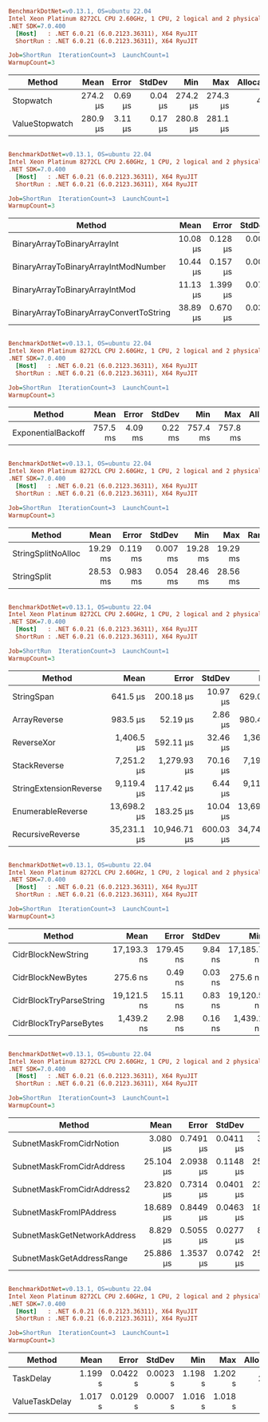 ``` ini

BenchmarkDotNet=v0.13.1, OS=ubuntu 22.04
Intel Xeon Platinum 8272CL CPU 2.60GHz, 1 CPU, 2 logical and 2 physical cores
.NET SDK=7.0.400
  [Host]   : .NET 6.0.21 (6.0.2123.36311), X64 RyuJIT
  ShortRun : .NET 6.0.21 (6.0.2123.36311), X64 RyuJIT

Job=ShortRun  IterationCount=3  LaunchCount=1  
WarmupCount=3  

```
|         Method |     Mean |   Error |  StdDev |      Min |      Max | Allocated |
|--------------- |---------:|--------:|--------:|---------:|---------:|----------:|
|      Stopwatch | 274.2 μs | 0.69 μs | 0.04 μs | 274.2 μs | 274.3 μs |      46 B |
| ValueStopwatch | 280.9 μs | 3.11 μs | 0.17 μs | 280.8 μs | 281.1 μs |         - |
``` ini

BenchmarkDotNet=v0.13.1, OS=ubuntu 22.04
Intel Xeon Platinum 8272CL CPU 2.60GHz, 1 CPU, 2 logical and 2 physical cores
.NET SDK=7.0.400
  [Host]   : .NET 6.0.21 (6.0.2123.36311), X64 RyuJIT
  ShortRun : .NET 6.0.21 (6.0.2123.36311), X64 RyuJIT

Job=ShortRun  IterationCount=3  LaunchCount=1  
WarmupCount=3  

```
|                                  Method |     Mean |    Error |   StdDev |      Min |      Max | Rank |  Gen 0 | Allocated |
|---------------------------------------- |---------:|---------:|---------:|---------:|---------:|-----:|-------:|----------:|
|             BinaryArrayToBinaryArrayInt | 10.08 μs | 0.128 μs | 0.007 μs | 10.07 μs | 10.09 μs |    1 | 0.4272 |      8 KB |
|    BinaryArrayToBinaryArrayIntModNumber | 10.44 μs | 0.157 μs | 0.009 μs | 10.43 μs | 10.44 μs |    2 | 0.4272 |      8 KB |
|          BinaryArrayToBinaryArrayIntMod | 11.13 μs | 1.399 μs | 0.077 μs | 11.08 μs | 11.22 μs |    3 | 0.4272 |      8 KB |
| BinaryArrayToBinaryArrayConvertToString | 38.89 μs | 0.670 μs | 0.037 μs | 38.85 μs | 38.93 μs |    4 | 1.2207 |     23 KB |
``` ini

BenchmarkDotNet=v0.13.1, OS=ubuntu 22.04
Intel Xeon Platinum 8272CL CPU 2.60GHz, 1 CPU, 2 logical and 2 physical cores
.NET SDK=7.0.400
  [Host]   : .NET 6.0.21 (6.0.2123.36311), X64 RyuJIT
  ShortRun : .NET 6.0.21 (6.0.2123.36311), X64 RyuJIT

Job=ShortRun  IterationCount=3  LaunchCount=1  
WarmupCount=3  

```
|             Method |     Mean |   Error |  StdDev |      Min |      Max | Allocated |
|------------------- |---------:|--------:|--------:|---------:|---------:|----------:|
| ExponentialBackoff | 757.5 ms | 4.09 ms | 0.22 ms | 757.4 ms | 757.8 ms |      5 KB |
``` ini

BenchmarkDotNet=v0.13.1, OS=ubuntu 22.04
Intel Xeon Platinum 8272CL CPU 2.60GHz, 1 CPU, 2 logical and 2 physical cores
.NET SDK=7.0.400
  [Host]   : .NET 6.0.21 (6.0.2123.36311), X64 RyuJIT
  ShortRun : .NET 6.0.21 (6.0.2123.36311), X64 RyuJIT

Job=ShortRun  IterationCount=3  LaunchCount=1  
WarmupCount=3  

```
|             Method |     Mean |    Error |   StdDev |      Min |      Max | Rank |     Gen 0 |    Allocated |
|------------------- |---------:|---------:|---------:|---------:|---------:|-----:|----------:|-------------:|
| StringSplitNoAlloc | 19.29 ms | 0.119 ms | 0.007 ms | 19.28 ms | 19.29 ms |    1 |         - |         26 B |
|        StringSplit | 28.53 ms | 0.983 ms | 0.054 ms | 28.46 ms | 28.56 ms |    2 | 1687.5000 | 32,080,026 B |
``` ini

BenchmarkDotNet=v0.13.1, OS=ubuntu 22.04
Intel Xeon Platinum 8272CL CPU 2.60GHz, 1 CPU, 2 logical and 2 physical cores
.NET SDK=7.0.400
  [Host]   : .NET 6.0.21 (6.0.2123.36311), X64 RyuJIT
  ShortRun : .NET 6.0.21 (6.0.2123.36311), X64 RyuJIT

Job=ShortRun  IterationCount=3  LaunchCount=1  
WarmupCount=3  

```
|                 Method |        Mean |        Error |    StdDev |         Min |         Max | Rank |     Gen 0 | Allocated |
|----------------------- |------------:|-------------:|----------:|------------:|------------:|-----:|----------:|----------:|
|             StringSpan |    641.5 μs |    200.18 μs |  10.97 μs |    629.0 μs |    649.6 μs |    1 |   81.0547 |      1 MB |
|           ArrayReverse |    983.5 μs |     52.19 μs |   2.86 μs |    980.4 μs |    986.1 μs |    2 |  162.1094 |      3 MB |
|             ReverseXor |  1,406.5 μs |    592.11 μs |  32.46 μs |  1,369.1 μs |  1,426.8 μs |    3 |  162.1094 |      3 MB |
|           StackReverse |  7,251.2 μs |  1,279.93 μs |  70.16 μs |  7,190.6 μs |  7,328.0 μs |    4 |  476.5625 |      9 MB |
| StringExtensionReverse |  9,119.4 μs |    117.42 μs |   6.44 μs |  9,112.0 μs |  9,123.3 μs |    5 |  359.3750 |      7 MB |
|      EnumerableReverse | 13,698.2 μs |    183.25 μs |  10.04 μs | 13,691.8 μs | 13,709.8 μs |    6 |  312.5000 |      6 MB |
|       RecursiveReverse | 35,231.1 μs | 10,946.71 μs | 600.03 μs | 34,748.9 μs | 35,903.1 μs |    7 | 3866.6667 |     69 MB |
``` ini

BenchmarkDotNet=v0.13.1, OS=ubuntu 22.04
Intel Xeon Platinum 8272CL CPU 2.60GHz, 1 CPU, 2 logical and 2 physical cores
.NET SDK=7.0.400
  [Host]   : .NET 6.0.21 (6.0.2123.36311), X64 RyuJIT
  ShortRun : .NET 6.0.21 (6.0.2123.36311), X64 RyuJIT

Job=ShortRun  IterationCount=3  LaunchCount=1  
WarmupCount=3  

```
|                  Method |        Mean |     Error |  StdDev |         Min |         Max | Allocated |
|------------------------ |------------:|----------:|--------:|------------:|------------:|----------:|
|      CidrBlockNewString | 17,193.3 ns | 179.45 ns | 9.84 ns | 17,185.7 ns | 17,204.4 ns |         - |
|       CidrBlockNewBytes |    275.6 ns |   0.49 ns | 0.03 ns |    275.6 ns |    275.7 ns |         - |
| CidrBlockTryParseString | 19,121.5 ns |  15.11 ns | 0.83 ns | 19,120.5 ns | 19,122.1 ns |         - |
|  CidrBlockTryParseBytes |  1,439.2 ns |   2.98 ns | 0.16 ns |  1,439.1 ns |  1,439.4 ns |         - |
``` ini

BenchmarkDotNet=v0.13.1, OS=ubuntu 22.04
Intel Xeon Platinum 8272CL CPU 2.60GHz, 1 CPU, 2 logical and 2 physical cores
.NET SDK=7.0.400
  [Host]   : .NET 6.0.21 (6.0.2123.36311), X64 RyuJIT
  ShortRun : .NET 6.0.21 (6.0.2123.36311), X64 RyuJIT

Job=ShortRun  IterationCount=3  LaunchCount=1  
WarmupCount=3  

```
|                      Method |      Mean |     Error |    StdDev |       Min |       Max |  Gen 0 | Allocated |
|---------------------------- |----------:|----------:|----------:|----------:|----------:|-------:|----------:|
|    SubnetMaskFromCidrNotion |  3.080 μs | 0.7491 μs | 0.0411 μs |  3.049 μs |  3.126 μs | 0.2975 |      5 KB |
|   SubnetMaskFromCidrAddress | 25.104 μs | 2.0938 μs | 0.1148 μs | 25.031 μs | 25.236 μs | 0.5798 |     11 KB |
|  SubnetMaskFromCidrAddress2 | 23.820 μs | 0.7314 μs | 0.0401 μs | 23.787 μs | 23.865 μs | 0.5798 |     11 KB |
|     SubnetMaskFromIPAddress | 18.689 μs | 0.8449 μs | 0.0463 μs | 18.636 μs | 18.719 μs | 0.2747 |      5 KB |
| SubnetMaskGetNetworkAddress |  8.829 μs | 0.5055 μs | 0.0277 μs |  8.801 μs |  8.856 μs | 0.2899 |      5 KB |
|   SubnetMaskGetAddressRange | 25.886 μs | 1.3537 μs | 0.0742 μs | 25.824 μs | 25.968 μs | 0.8850 |     16 KB |
``` ini

BenchmarkDotNet=v0.13.1, OS=ubuntu 22.04
Intel Xeon Platinum 8272CL CPU 2.60GHz, 1 CPU, 2 logical and 2 physical cores
.NET SDK=7.0.400
  [Host]   : .NET 6.0.21 (6.0.2123.36311), X64 RyuJIT
  ShortRun : .NET 6.0.21 (6.0.2123.36311), X64 RyuJIT

Job=ShortRun  IterationCount=3  LaunchCount=1  
WarmupCount=3  

```
|         Method |    Mean |    Error |   StdDev |     Min |     Max | Allocated |
|--------------- |--------:|---------:|---------:|--------:|--------:|----------:|
|      TaskDelay | 1.199 s | 0.0422 s | 0.0023 s | 1.198 s | 1.202 s |     22 KB |
| ValueTaskDelay | 1.017 s | 0.0129 s | 0.0007 s | 1.016 s | 1.018 s |      1 KB |
